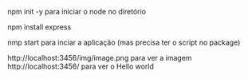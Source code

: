 npm init -y para iniciar o node no diretório

npm install express

nmp start para inciar a aplicação (mas precisa ter o script no package)



http://localhost:3456/img/image.png para ver a imagem
http://localhost:3456/ para ver o Hello world